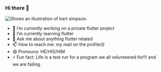 ### Hi there 👋

<picture>
  <source media="(prefers-color-scheme: dark)" srcset="https://c4.wallpaperflare.com/wallpaper/62/930/487/bart-face-art-illust-wallpaper-preview.jpg">
  <source media="(prefers-color-scheme: light)" srcset="https://upload.wikimedia.org/wikipedia/en/thumb/a/aa/Bart_Simpson_200px.png/170px-Bart_Simpson_200px.png">
  <img alt="Shows an illustration of bart simpson." src=https://c4.wallpaperflare.com/wallpaper/62/930/487/bart-face-art-illust-wallpaper-preview.jpg">
</picture>

- 🔭 I’m currently working on a private flutter project
- 🌱 I’m currently learning flutter
- 💬 Ask me about anything flutter related
- 📫 How to reach me: my mail on the profile😒
- 😄 Pronouns: HE/HIS/HIM
- ⚡ Fun fact: Life is a test run for a program we all volunteered for!!! and we are failing.

<!--
**Danzo-bit/Danzo-bit** is a ✨ _special_ ✨ repository because its `README.md` (this file) appears on your GitHub profile.

Here are some ideas to get you started:

- 🔭 I’m currently working on ...
- 🌱 I’m currently learning ...
- 👯 I’m looking to collaborate on ...
- 🤔 I’m looking for help with ...
- 💬 Ask me about ...
- 📫 How to reach me: ...
- 😄 Pronouns: ...
- ⚡ Fun fact: ...
-->
